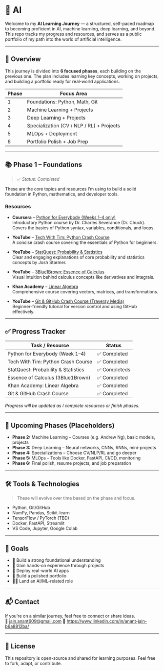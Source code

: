 # 🤖 AI

Welcome to my **AI Learning Journey** — a structured, self-paced roadmap to becoming proficient in AI, machine learning, deep learning, and beyond. This repo tracks my progress and resources, and serves as a public portfolio of my path into the world of artificial intelligence.

---

## 🚀 Overview

This journey is divided into **6 focused phases**, each building on the previous one. The plan includes learning key concepts, working on projects, and building a portfolio ready for real-world applications.

| Phase | Focus Area                                
|-------|--------------------------------------------|
| 1     | Foundations: Python, Math, Git             |
| 2     | Machine Learning + Projects                |
| 3     | Deep Learning + Projects                   |
| 4     | Specialization (CV / NLP / RL) + Projects  |
| 5     | MLOps + Deployment                         |
| 6     | Portfolio Polish + Job Prep                |

---

## 📚 Phase 1 – Foundations

> ✅ *Status: Completed*

These are the core topics and resources I’m using to build a solid foundation in Python, mathematics, and developer tools.

### Resources

- **Coursera** – [Python for Everybody (Weeks 1–4 only)](https://www.coursera.org/specializations/python)  
  Introductory Python course by Dr. Charles Severance (Dr. Chuck). Covers the basics of Python syntax, variables, conditionals, and loops.

- **YouTube** – [Tech With Tim: Python Crash Course](https://www.youtube.com/watch?v=JJmcL1N2KQs)  
  A concise crash course covering the essentials of Python for beginners.

- **YouTube** – [StatQuest: Probability & Statistics](https://www.youtube.com/playlist?list=PLblh5JKOoLUIxGDQs4LFFD--41Vzf-ME1)  
  Clear and engaging explanations of core probability and statistics concepts by Josh Starmer.

- **YouTube** – [3Blue1Brown: Essence of Calculus](https://www.youtube.com/playlist?list=PLZHQObOWTQDMsr9K-rj53DwVRMYO3t5Yr)  
  Visual intuition behind calculus concepts like derivatives and integrals.

- **Khan Academy** – [Linear Algebra](https://www.khanacademy.org/math/linear-algebra)  
  Comprehensive course covering vectors, matrices, and transformations.

- **YouTube** – [Git & GitHub Crash Course (Traversy Media)](https://www.youtube.com/watch?v=SWYqp7iY_Tc)  
  Beginner-friendly tutorial for version control and using GitHub effectively.

---

## ✅ Progress Tracker

| Task / Resource                                      | Status     |
|------------------------------------------------------|------------|
| Python for Everybody (Week 1–4)                      | ✅ Completed |
| Tech With Tim: Python Crash Course                   | ✅ Completed |
| StatQuest: Probability & Statistics                  | ✅ Completeds |
| Essence of Calculus (3Blue1Brown)                    | ✅ Completed |
| Khan Academy: Linear Algebra                         | ✅ Completed |
| Git & GitHub Crash Course                            | ✅ Completed |

*Progress will be updated as I complete resources or finish phases.*

---

## 🧠 Upcoming Phases (Placeholders)

- **Phase 2:** Machine Learning – Courses (e.g. Andrew Ng), basic models, projects
- **Phase 3:** Deep Learning – Neural networks, CNNs, RNNs, mini-projects
- **Phase 4:** Specializations – Choose CV/NLP/RL and go deeper
- **Phase 5:** MLOps – Tools like Docker, FastAPI, CI/CD, monitoring
- **Phase 6:** Final polish, resume projects, and job preparation

---

## 🛠️ Tools & Technologies

> These will evolve over time based on the phase and focus.

- Python, Git/GitHub
- NumPy, Pandas, Scikit-learn
- TensorFlow / PyTorch (TBD)
- Docker, FastAPI, Streamlit
- VS Code, Jupyter, Google Colab

---

## 📌 Goals

- 🧱 Build a strong foundational understanding
- 🔬 Gain hands-on experience through projects
- 🚢 Deploy real-world AI apps
- 📁 Build a polished portfolio
- 🧑‍💼 Land an AI/ML-related role

---


## 📬 Contact

If you're on a similar journey, feel free to connect or share ideas.  
📧 jain.anant609@gmail.com
📁 https://www.linkedin.com/in/anant-jain-b6a8812ba/

---

## 🧩 License

This repository is open-source and shared for learning purposes. Feel free to fork, adapt, or contribute.
